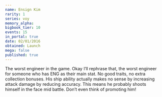 ```yaml
---
name: Ensign Kim
rarity: 1
series: voy
memory_alpha:
bigbook_tier: 10
events: 15
in_portal: true
date: 02/01/2016
obtained: Launch
mega: false
published: true
---
```


The worst engineer in the game. Okay I’ll rephrase that, the worst engineer for someone who has ENG as their main stat. No good traits, no extra collection bonuses. His ship ability actually makes no sense by increasing attack damage by reducing accuracy. This means he probably shoots himself in the face mid battle. Don’t even think of promoting him!
